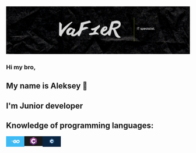 [![Header](https://github.com/Leshawolf/Leshawolf/blob/main/image/Logo.png)](https://github.com/Leshawolf)

### Hi my bro, 
## My name is Aleksey 👋
## I'm Junior developer

## Knowledge of programming languages:

<img align="left" alt="Go" width="50px" src="https://github.com/Leshawolf/Leshawolf/blob/main/Golang.png" />
<img align="left" alt="C#" width="50px" src="https://github.com/Leshawolf/Leshawolf/blob/main/C%23.jpeg" />
<img align="left" alt="C++" width="50px" src="https://github.com/Leshawolf/Leshawolf/blob/main/C%2B%2B.jpeg" />